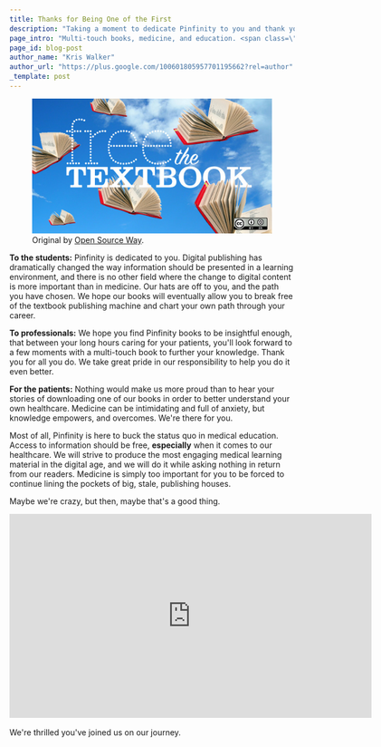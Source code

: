 ```yaml
---
title: Thanks for Being One of the First
description: "Taking a moment to dedicate Pinfinity to you and thank you for being one of the first."
page_intro: "Multi-touch books, medicine, and education. <span class=\"sub\">It's what we do.</span>"
page_id: blog-post
author_name: "Kris Walker"
author_url: "https://plus.google.com/100601805957701195662?rel=author"
_template: post
---
```

<figure class="float-right">
	<img src="/assets/figures/free-textbooks-w520h292.jpg" width="520px" />
	<figcaption>
		Original by <a href="http://www.flickr.com/photos/opensourceway/">Open Source Way</a>.
	</figcaption>
</figure>

__To the students:__ Pinfinity is dedicated to you. Digital publishing has
dramatically changed the way information should be presented in a learning
environment, and there is no other field where the change to digital content is
more important than in medicine.  Our hats are off to you, and the path you
have chosen. We hope our books will eventually allow you to break free of the
textbook publishing machine and chart your own path through your career.

__To professionals:__ We hope you find Pinfinity books to be insightful enough,
that between your long hours caring for your patients, you'll look forward to a
few moments with a multi-touch book to further your knowledge. Thank you for
all you do. We take great pride in our responsibility to help you do it even
better.

__For the patients:__ Nothing would make us more proud than to hear your stories of
downloading one of our books in order to better understand your own healthcare.
Medicine can be intimidating and full of anxiety, but knowledge empowers, and
overcomes. We're there for you.

Most of all, Pinfinity is here to buck the status quo in medical education.
Access to information should be free, __especially__ when it comes to our
healthcare. We will strive to produce the most engaging medical learning
material in the digital age, and we will do it while asking nothing in return
from our readers. Medicine is simply too important for you to be forced to
continue lining the pockets of big, stale, publishing houses.

Maybe we're crazy, but then, maybe that's a good thing.

<iframe width="640" height="360"
	src="http://www.youtube.com/embed/aQQirziGl0I?rel=0"
	frameborder="0" allowfullscreen></iframe>

We're thrilled you've joined us on our journey.
